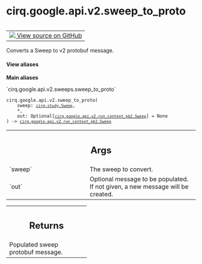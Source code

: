 <div itemscope itemtype="http://developers.google.com/ReferenceObject">
<meta itemprop="name" content="cirq.google.api.v2.sweep_to_proto" />
<meta itemprop="path" content="Stable" />
</div>

# cirq.google.api.v2.sweep_to_proto

<!-- Insert buttons and diff -->

<table class="tfo-notebook-buttons tfo-api" align="left">

<td>
  <a target="_blank" href="https://github.com/quantumlib/cirq/tree/master/cirq/google/api/v2/sweeps.py">
    <img src="https://www.tensorflow.org/images/GitHub-Mark-32px.png" />
    View source on GitHub
  </a>
</td>
</table>



Converts a Sweep to v2 protobuf message.

<section class="expandable">
  <h4 class="showalways">View aliases</h4>
  <p>
<b>Main aliases</b>
<p>`cirq.google.api.v2.sweeps.sweep_to_proto`</p>
</p>
</section>

<pre class="devsite-click-to-copy prettyprint lang-py tfo-signature-link">
<code>cirq.google.api.v2.sweep_to_proto(
    sweep: <a href="../../../../cirq/study/Sweep.md"><code>cirq.study.Sweep</code></a>,
    *,
    out: Optional[<a href="../../../../cirq/google/api/v2/run_context_pb2/Sweep.md"><code>cirq.google.api.v2.run_context_pb2.Sweep</code></a>] = None
) -> <a href="../../../../cirq/google/api/v2/run_context_pb2/Sweep.md"><code>cirq.google.api.v2.run_context_pb2.Sweep</code></a>
</code></pre>



<!-- Placeholder for "Used in" -->


<!-- Tabular view -->
 <table class="responsive fixed orange">
<colgroup><col width="214px"><col></colgroup>
<tr><th colspan="2"><h2 class="add-link">Args</h2></th></tr>

<tr>
<td>
`sweep`
</td>
<td>
The sweep to convert.
</td>
</tr><tr>
<td>
`out`
</td>
<td>
Optional message to be populated. If not given, a new message will
be created.
</td>
</tr>
</table>



<!-- Tabular view -->
 <table class="responsive fixed orange">
<colgroup><col width="214px"><col></colgroup>
<tr><th colspan="2"><h2 class="add-link">Returns</h2></th></tr>
<tr class="alt">
<td colspan="2">
Populated sweep protobuf message.
</td>
</tr>

</table>

